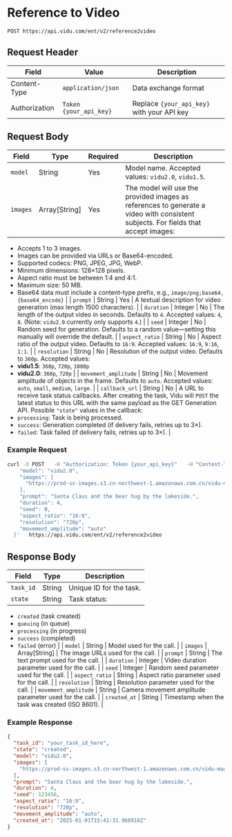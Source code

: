 # Reference to Video

```http
POST https://api.vidu.com/ent/v2/reference2video
```

## Request Header

| Field         | Value                  | Description                                  |
| ------------- | ---------------------- | -------------------------------------------- |
| Content-Type  | `application/json`     | Data exchange format                         |
| Authorization | `Token {your_api_key}` | Replace `{your_api_key}` with your API key   |

## Request Body

| Field                | Type            | Required | Description|
| -------------------- | --------------- | -------- | ---------- |
| `model`              | String          | Yes      | Model name. Accepted values: `vidu2.0`, `vidu1.5`.|
| `images`             | Array[String]   | Yes      | The model will use the provided images as references to generate a video with consistent subjects. For fields that accept images:
- Accepts 1 to 3 images.
- Images can be provided via URLs or Base64-encoded.
- Supported codecs: PNG, JPEG, JPG, WebP.
- Minimum dimensions: 128×128 pixels.
- Aspect ratio must be between 1:4 and 4:1.
- Maximum size: 50 MB.
- Base64 data must include a content-type prefix, e.g., `image/png;base64,{base64_encode}` |
| `prompt`             | String          | Yes      | A textual description for video generation (max length 1500 characters). |
| `duration`           | Integer         | No       | The length of the output video in seconds. Defaults to `4`. Accepted values: `4`, `8`. (Note: `vidu2.0` currently only supports `4`.) |
| `seed`               | Integer         | No       | Random seed for generation. Defaults to a random value—setting this manually will override the default. |
| `aspect_ratio`       | String          | No       | Aspect ratio of the output video. Defaults to `16:9`. Accepted values: `16:9`, `9:16`, `1:1`. |
| `resolution`         | String          | No       | Resolution of the output video. Defaults to `360p`. Accepted values:
- **vidu1.5**: `360p`, `720p`, `1080p`
- **vidu2.0**: `360p`, `720p` |
| `movement_amplitude` | String          | No       | Movement amplitude of objects in the frame. Defaults to `auto`. Accepted values: `auto`, `small`, `medium`, `large`. |
| `callback_url`       | String          | No       | A URL to receive task status callbacks. After creating the task, Vidu will `POST` the latest status to this URL with the same payload as the GET Generation API. Possible `"state"` values in the callback:
- `processing`: Task is being processed.
- `success`: Generation completed (if delivery fails, retries up to 3×).
- `failed`: Task failed (if delivery fails, retries up to 3×). |

### Example Request

```bash
curl -X POST   -H "Authorization: Token {your_api_key}"   -H "Content-Type: application/json"   -d '{
    "model": "vidu2.0",
    "images": [
      "https://prod-ss-images.s3.cn-northwest-1.amazonaws.com.cn/vidu-maas/temp/your_image_1.png"
    ],
    "prompt": "Santa Claus and the bear hug by the lakeside.",
    "duration": 4,
    "seed": 0,
    "aspect_ratio": "16:9",
    "resolution": "720p",
    "movement_amplitude": "auto"
  }'   https://api.vidu.com/ent/v2/reference2video
```

## Response Body

| Field                | Type            | Description |
| -------------------- | --------------- | ---------------------------- |
| `task_id`            | String          | Unique ID for the task.                                                                                                                              |
| `state`              | String          | Task status:
- `created` (task created)
- `queuing` (in queue)
- `processing` (in progress)
- `success` (completed)
- `failed` (error) |
| `model`              | String          | Model used for the call.                                                                                                                             |
| `images`             | Array[String]   | The image URLs used for the call.                                                                                                                    |
| `prompt`             | String          | The text prompt used for the call.                                                                                                                   |
| `duration`           | Integer         | Video duration parameter used for the call.                                                                                                          |
| `seed`               | Integer         | Random seed parameter used for the call.                                                                                                             |
| `aspect_ratio`       | String          | Aspect ratio parameter used for the call.                                                                                                            |
| `resolution`         | String          | Resolution parameter used for the call.                                                                                                              |
| `movement_amplitude` | String          | Camera movement amplitude parameter used for the call.                                                                                               |
| `created_at`         | String          | Timestamp when the task was created (ISO 8601).                                                                                                      |

### Example Response

```json
{
  "task_id": "your_task_id_here",
  "state": "created",
  "model": "vidu2.0",
  "images": [
    "https://prod-ss-images.s3.cn-northwest-1.amazonaws.com.cn/vidu-maas/temp/your_image_1.png"
  ],
  "prompt": "Santa Claus and the bear hug by the lakeside.",
  "duration": 4,
  "seed": 123456,
  "aspect_ratio": "16:9",
  "resolution": "720p",
  "movement_amplitude": "auto",
  "created_at": "2025-01-01T15:41:31.968916Z"
}
```
